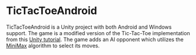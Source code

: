 # TicTacToeAndroid
TicTacToeAndroid is a Unity project
with both Android and Windows support.
The game is a modified version of the
Tic-Tac-Toe implementation from this
[Unity tutorial](https://unity3d.com/learn/tutorials/tic-tac-toe/introduction-and-setting-project).
The game adds an AI opponent
which utilizes the [MiniMax](https://en.wikipedia.org/wiki/Minimax)
algorithm to select its moves.
